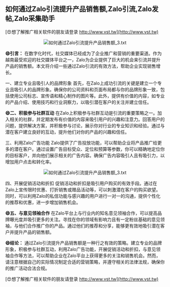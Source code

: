 ## **如何通过Zalo引流提升产品销售额,Zalo引流,Zalo发帖,Zalo采集助手**

[😍想了解推广相关软件的朋友请登录 http://www.vst.tw](http://www.vst.tw)

 <center><img src="https://vst.tw/MP4/tuiguang/png/7.png" alt="如何通过Zalo引流提升产品销售额_3.txt"></center>

**😄引言：**
在数字化时代，社交媒体已经成为了企业推广和营销的重要渠道。作为越南最受欢迎的社交媒体平台之一，Zalo为企业提供了巨大的机会来引流并提升产品的销售额。本文将介绍一些通过Zalo引流的有效方法，帮助企业实现销售增长。

一、建立专业且吸引人的品牌形象
首先，在Zalo上成功引流的关键是建立一个专业且吸引人的品牌形象。确保你的公司资料和页面布局都与你的品牌形象一致，包括使用公司标志、宣传语和精心制作的图片等。此外，提供有价值的内容，如专业的产品介绍、使用技巧和行业洞察力，以吸引潜在客户的关注并建立信任。

**😄二、积极参与社群互动**
在Zalo上积极参与社群互动是引流的重要策略之一。加入相关的社群，并定期发布有价值的内容来吸引用户的兴趣和注意力。回答用户的问题，提供解决方案，并积极参与讨论，展示你对行业的专业知识和经验。通过与潜在客户建立良好的互动，提升他们对你的产品的兴趣和信任。

三、利用Zalo广告功能
Zalo提供了广告投放功能，可以帮助企业将产品推广给更多的潜在客户。通过设置广告目标受众、定位和预算等参数，你可以精确地定位你的目标客户，并向他们展示相关的广告内容。确保广告内容吸引人且有吸引力，以增加用户点击和转化率。

 <center><img src="https://vst.tw/MP4/tuiguang/png/7.png" alt="如何通过Zalo引流提升产品销售额_3.txt"></center>

四、开展促销活动和折扣
促销活动和折扣是吸引用户购买的有效手段。通过在Zalo上宣传限时优惠、打折销售或赠品活动等，可以刺激潜在客户的购买欲望。同时，可以利用Zalo的私信功能与感兴趣的用户进行一对一的沟通，提供个性化的推荐和优惠，进一步增加销售机会。

**😄五、与意见领袖合作**
在Zalo平台上与行业内的知名意见领袖合作，可以提高品牌曝光度并吸引更多的关注。寻找在你的领域有影响力且有一定粉丝基础的意见领袖，与他们合作推广你的产品。通过他们的推荐和分享，能够更有效地吸引潜在客户并提升产品的销售额。

**😄结论：**
通过Zalo引流提升产品销售额是一种行之有效的策略。建立专业的品牌形象，积极参与社群互动，利用Zalo广告功能，开展促销活动和折扣，与意见领袖合作等方法，可以帮助企业在Zalo平台上获得更多的关注和销售机会。然而，请注意根据自己的实际情况制定合适的营销策略，并遵守相关的法律法规，确保你的推广活动合法合规。

[😍想了解推广相关软件的朋友请登录 http://www.vst.tw](http://www.vst.tw)



